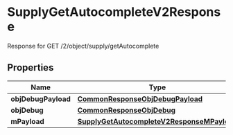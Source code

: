 

# SupplyGetAutocompleteV2Response

Response for GET /2/object/supply/getAutocomplete

## Properties

| Name | Type | Description | Notes |
|------------ | ------------- | ------------- | -------------|
|**objDebugPayload** | [**CommonResponseObjDebugPayload**](CommonResponseObjDebugPayload.md) |  |  |
|**objDebug** | [**CommonResponseObjDebug**](CommonResponseObjDebug.md) |  |  [optional] |
|**mPayload** | [**SupplyGetAutocompleteV2ResponseMPayload**](SupplyGetAutocompleteV2ResponseMPayload.md) |  |  |




